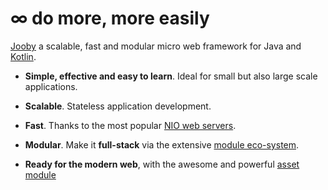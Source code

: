 # &infin; do more, more easily

[Jooby](http://jooby.org) a scalable, fast and modular micro web framework for Java and [Kotlin](http://jooby.org/doc/lang-kotlin).

* **Simple, effective and easy to learn**. Ideal for small but also large scale applications.

* **Scalable**. Stateless application development.

* **Fast**. Thanks to the most popular [NIO web servers](http://jooby.org/doc/servers).

* **Modular**. Make it **full-stack** via the extensive [module eco-system](http://jooby.org/modules).

* **Ready for the modern web**, with the awesome and powerful [asset module](https://github.com/jooby-project/jooby/tree/master/jooby-assets)
